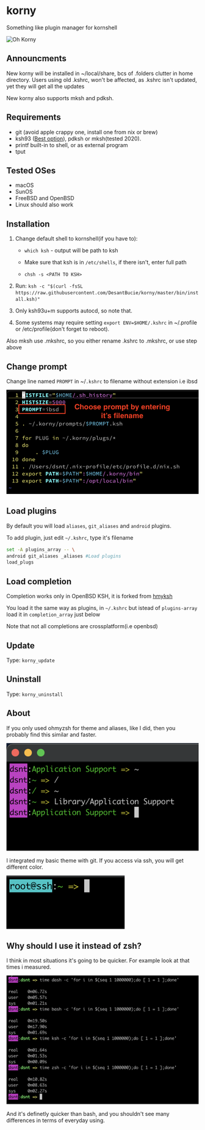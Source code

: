 # korny

Something like plugin manager for kornshell

![Oh Korny](https://raw.github.com/DesantBucie/DesantBucie/master/korny/screenshot2.png)

## Announcments

New korny will be installed in ~/local/share, bcs of .folders clutter in home directory. Users using old .kshrc, won't be affected, as .kshrc isn't updated, yet they will get all the updates

New korny also supports mksh and pdksh.

## Requirements

* git (avoid apple crappy one, install one from nix or brew)
* ksh93 ([Best option](https://github.com/ksh93/ksh)), pdksh or mksh(tested 2020).
* printf built-in to shell, or as external program
* tput

## Tested OSes

* macOS
* SunOS
* FreeBSD and OpenBSD
* Linux should also work

## Installation

1. Change default shell to kornshell(if you have to):

   * `which ksh` - output will be path to ksh

   * Make sure that ksh is in `/etc/shells`, if there isn't, enter full path

   * `chsh -s <PATH TO KSH>`

2. Run: `ksh -c "$(curl -fsSL https://raw.githubusercontent.com/DesantBucie/korny/master/bin/install.ksh)"`

3. Only ksh93u+m supports autocd, so note that.

4. Some systems may require setting `export ENV=$HOME/.kshrc` in ~/.profile or /etc/profile(don't forget to reboot).

Also mksh use .mkshrc, so you either rename .kshrc to .mkshrc, or use step above

## Change prompt

Change line named `PROMPT` in ~/`.kshrc` to filename without extension i.e ibsd

![alt](https://raw.githubusercontent.com/DesantBucie/DesantBucie/master/korny/prompt.png)

## Load plugins

By default you will load `aliases`, `git_aliases` and `android` plugins.

To add plugin, just edit `~/.kshrc`, type it's filename

```bash
set -A plugins_array -- \
android git_aliases _aliases #Load plugins
load_plugs 
```

## Load completion

Completion works only in OpenBSD KSH, it is forked from [hmyksh](https://github.com/qbit/hmyksh)

You load it the same way as plugins, in `~/.kshrc` but istead of `plugins-array` load it in `completion_array` just below

Note that not all completions are crossplatform(i.e openbsd)

## Update

Type: `korny_update`

## Uninstall

Type: `korny_uninstall`

## About

If you only used ohmyzsh for theme and aliases, like I did, then you probably find this similar and faster. 

![I hate alt text](https://raw.githubusercontent.com/DesantBucie/DesantBucie/master/korny/screenshot3.png)

I integrated my basic theme with git. If you access via ssh, you will get different color.

![ssh](https://raw.githubusercontent.com/DesantBucie/DesantBucie/master/korny/screenshot5.png)

## Why should I use it instead of zsh?

I think in most situations it's going to be quicker. For example look at that times i measured.

![Yesyesyes](https://raw.githubusercontent.com/DesantBucie/DesantBucie/master/korny/screenshot4.png)

And it's definetly quicker than bash, and you shouldn't see many differences in terms of everyday using.


